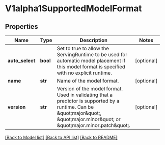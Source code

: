 # V1alpha1SupportedModelFormat

## Properties
Name | Type | Description | Notes
------------ | ------------- | ------------- | -------------
**auto_select** | **bool** | Set to true to allow the ServingRuntime to be used for automatic model placement if this model format is specified with no explicit runtime. | [optional] 
**name** | **str** | Name of the model format. | [optional] 
**version** | **str** | Version of the model format. Used in validating that a predictor is supported by a runtime. Can be \&quot;major\&quot;, \&quot;major.minor\&quot; or \&quot;major.minor.patch\&quot;. | [optional] 

[[Back to Model list]](../README.md#documentation-for-models) [[Back to API list]](../README.md#documentation-for-api-endpoints) [[Back to README]](../README.md)


